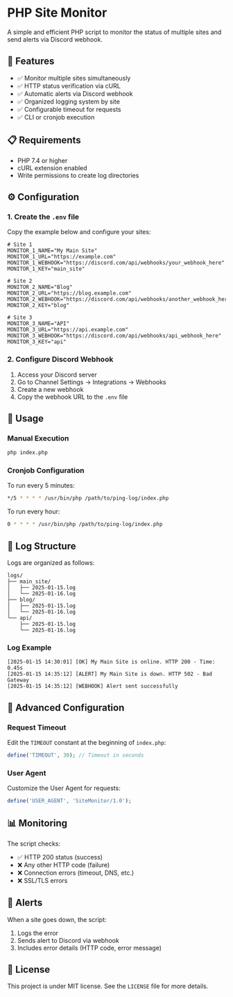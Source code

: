 # PHP Site Monitor

A simple and efficient PHP script to monitor the status of multiple sites and send alerts via Discord webhook.

## 🚀 Features

- ✅ Monitor multiple sites simultaneously
- ✅ HTTP status verification via cURL
- ✅ Automatic alerts via Discord webhook
- ✅ Organized logging system by site
- ✅ Configurable timeout for requests
- ✅ CLI or cronjob execution

## 📋 Requirements

- PHP 7.4 or higher
- cURL extension enabled
- Write permissions to create log directories

## ⚙️ Configuration

### 1. Create the `.env` file

Copy the example below and configure your sites:

```env
# Site 1
MONITOR_1_NAME="My Main Site"
MONITOR_1_URL="https://example.com"
MONITOR_1_WEBHOOK="https://discord.com/api/webhooks/your_webhook_here"
MONITOR_1_KEY="main_site"

# Site 2
MONITOR_2_NAME="Blog"
MONITOR_2_URL="https://blog.example.com"
MONITOR_2_WEBHOOK="https://discord.com/api/webhooks/another_webhook_here"
MONITOR_2_KEY="blog"

# Site 3
MONITOR_3_NAME="API"
MONITOR_3_URL="https://api.example.com"
MONITOR_3_WEBHOOK="https://discord.com/api/webhooks/api_webhook_here"
MONITOR_3_KEY="api"
```

### 2. Configure Discord Webhook

1. Access your Discord server
2. Go to Channel Settings → Integrations → Webhooks
3. Create a new webhook
4. Copy the webhook URL to the `.env` file

## 🎯 Usage

### Manual Execution

```bash
php index.php
```

### Cronjob Configuration

To run every 5 minutes:

```bash
*/5 * * * * /usr/bin/php /path/to/ping-log/index.php
```

To run every hour:

```bash
0 * * * * /usr/bin/php /path/to/ping-log/index.php
```

## 📁 Log Structure

Logs are organized as follows:

```
logs/
├── main_site/
│   ├── 2025-01-15.log
│   └── 2025-01-16.log
├── blog/
│   ├── 2025-01-15.log
│   └── 2025-01-16.log
└── api/
    ├── 2025-01-15.log
    └── 2025-01-16.log
```

### Log Example

```
[2025-01-15 14:30:01] [OK] My Main Site is online. HTTP 200 - Time: 0.45s
[2025-01-15 14:35:12] [ALERT] My Main Site is down. HTTP 502 - Bad Gateway
[2025-01-15 14:35:12] [WEBHOOK] Alert sent successfully
```

## 🔧 Advanced Configuration

### Request Timeout

Edit the `TIMEOUT` constant at the beginning of `index.php`:

```php
define('TIMEOUT', 30); // Timeout in seconds
```

### User Agent

Customize the User Agent for requests:

```php
define('USER_AGENT', 'SiteMonitor/1.0');
```

## 📊 Monitoring

The script checks:

- ✅ HTTP 200 status (success)
- ❌ Any other HTTP code (failure)
- ❌ Connection errors (timeout, DNS, etc.)
- ❌ SSL/TLS errors

## 🚨 Alerts

When a site goes down, the script:

1. Logs the error
2. Sends alert to Discord via webhook
3. Includes error details (HTTP code, error message)

## 📝 License

This project is under MIT license. See the `LICENSE` file for more details.
